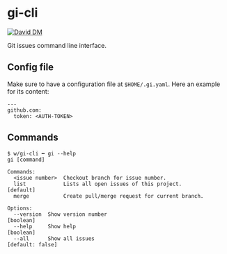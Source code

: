 # gi-cli

[![David DM](https://david-dm.org/noxan/gi-cli/status.svg)](https://david-dm.org/noxan/gi-cli)

Git issues command line interface.

## Config file

Make sure to have a configuration file at `$HOME/.gi.yaml`. Here an example for
its content:

    ---
    github.com:
      token: <AUTH-TOKEN>

## Commands

    $ w/gi-cli ╍ gi --help
    gi [command]

    Commands:
      <issue number>  Checkout branch for issue number.
      list            Lists all open issues of this project.               [default]
      merge           Create pull/merge request for current branch.

    Options:
      --version  Show version number                                       [boolean]
      --help     Show help                                                 [boolean]
      --all      Show all issues                                    [default: false]
